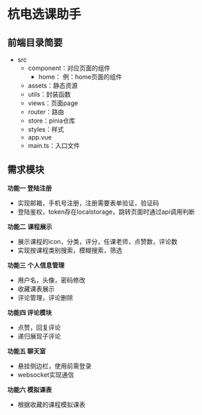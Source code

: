 # 杭电选课助手



## 前端目录简要

- src
  - component：对应页面的组件
    - home： 例：home页面的组件
  - assets：静态资源
  - utils：封装函数
  - views：页面page
  - router：路由
  - store：pinia仓库
  - styles：样式
  - app.vue
  - main.ts：入口文件

## 需求模块

**功能一 登陆注册**

- 实现邮箱，手机号注册，注册需要表单验证，验证码
- 登陆鉴权，token存在localstorage，跳转页面时通过api调用判断

**功能二** **课程展示**

- 展示课程的icon，分类，评分，任课老师，点赞数，评论数
- 实现按课程类别搜索，模糊搜索，筛选

**功能三** **个人信息管理**

- 用户名，头像，密码修改
- 收藏课表展示
- 评论管理，评论删除

**功能四 评论模块**

- 点赞，回复评论
- 递归展现子评论

**功能五 聊天室**

- 悬挂侧边栏，使用前需登录
- websocket实现通信

**功能六 模拟课表**

- 根据收藏的课程模拟课表

